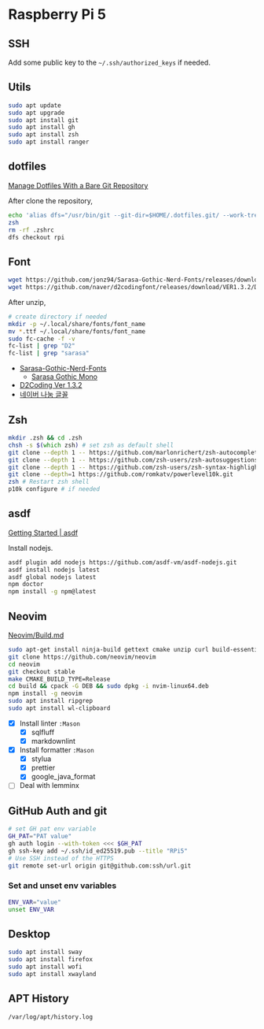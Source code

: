 # Raspberry Pi 5

## SSH

Add some public key to the `~/.ssh/authorized_keys` if needed.

## Utils

```zsh
sudo apt update
sudo apt upgrade
sudo apt install git
sudo apt install gh
sudo apt install zsh
sudo apt install ranger
```

## dotfiles

[Manage Dotfiles With a Bare Git Repository](https://harfangk.github.io/2016/09/18/manage-dotfiles-with-a-git-bare-repository.html)

After clone the repository,

```zsh
echo 'alias dfs="/usr/bin/git --git-dir=$HOME/.dotfiles.git/ --work-tree=$HOME"' >> $HOME/.zshrc
zsh
rm -rf .zshrc
dfs checkout rpi
```

## Font

```zsh
wget https://github.com/jonz94/Sarasa-Gothic-Nerd-Fonts/releases/download/v1.0.5-0/sarasa-fixed-k-nerd-font.zip
wget https://github.com/naver/d2codingfont/releases/download/VER1.3.2/D2Coding-Ver1.3.2-20180524.zip
```

After unzip,

```zsh
# create directory if needed
mkdir -p ~/.local/share/fonts/font_name
mv *.ttf ~/.local/share/fonts/font_name
sudo fc-cache -f -v
fc-list | grep "D2"
fc-list | grep "sarasa"
```

- [Sarasa-Gothic-Nerd-Fonts](https://github.com/jonz94/Sarasa-Gothic-Nerd-Fonts/releases/tag/v1.0.5-0)
  - [Sarasa Gothic Mono](https://picaq.github.io/sarasa/)
- [D2Coding Ver 1.3.2](https://github.com/naver/d2codingfont/releases/tag/VER1.3.2)
- [네이버 나눔 글꼴](https://hangeul.naver.com/font/nanum)

## Zsh

```zsh
mkdir .zsh && cd .zsh
chsh -s $(which zsh) # set zsh as default shell
git clone --depth 1 -- https://github.com/marlonrichert/zsh-autocomplete.git
git clone --depth 1 -- https://github.com/zsh-users/zsh-autosuggestions.git
git clone --depth 1 -- https://github.com/zsh-users/zsh-syntax-highlighting.git
git clone --depth=1 https://github.com/romkatv/powerlevel10k.git
zsh # Restart zsh shell
p10k configure # if needed
```

## asdf

[Getting Started | asdf](https://asdf-vm.com/guide/getting-started.html)

Install nodejs.

```zsh
asdf plugin add nodejs https://github.com/asdf-vm/asdf-nodejs.git
asdf install nodejs latest
asdf global nodejs latest
npm doctor
npm install -g npm@latest
```

## Neovim

[Neovim/Build.md](https://github.com/neovim/neovim/blob/master/BUILD.md)

```zsh
sudo apt-get install ninja-build gettext cmake unzip curl build-essential
git clone https://github.com/neovim/neovim
cd neovim
git checkout stable
make CMAKE_BUILD_TYPE=Release
cd build && cpack -G DEB && sudo dpkg -i nvim-linux64.deb
npm install -g neovim
sudo apt install ripgrep
sudo apt install wl-clipboard
```

- [x] Install linter `:Mason`
  - [x] sqlfluff
  - [x] markdownlint
- [x] Install formatter `:Mason`
  - [x] stylua
  - [x] prettier
  - [x] google_java_format
- [ ] Deal with lemminx

## GitHub Auth and git

```zsh
# set GH pat env variable
GH_PAT="PAT value"
gh auth login --with-token <<< $GH_PAT
gh ssh-key add ~/.ssh/id_ed25519.pub --title "RPi5"
# Use SSH instead of the HTTPS
git remote set-url origin git@github.com:ssh/url.git
```

### Set and unset env variables

```zsh
ENV_VAR="value"
unset ENV_VAR
```

## Desktop

```zsh
sudo apt install sway
sudo apt install firefox
sudo apt install wofi
sudo apt install xwayland
```

## APT History

`/var/log/apt/history.log`
